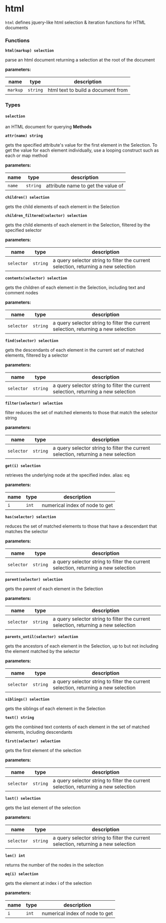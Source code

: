# html

`html` defines jquery-like html selection & iteration functions for HTML documents

### Functions

**`html(markup) selection`**

parse an html document returning a selection at the root of the document

**parameters:**

| name     | type     | description                        |
|----------|----------|------------------------------------|
| `markup` | `string` | html text to build a document from |

### Types

#### `selection`

an HTML document for querying **Methods**

**`attr(name) string`**

gets the specified attribute's value for the first element in the Selection. To get the value for each element
individually, use a looping construct such as each or map method

**parameters:**

| name   | type     | description                        |
|--------|----------|------------------------------------|
| `name` | `string` | attribute name to get the value of |

**`children() selection`**

gets the child elements of each element in the Selection

**`children_filtered(selector) selection`**

gets the child elements of each element in the Selection, filtered by the specified selector

**parameters:**

| name       | type     | description                                                                        |
|------------|----------|------------------------------------------------------------------------------------|
| `selector` | `string` | a query selector string to filter the current selection, returning a new selection |

**`contents(selector) selection`**

gets the children of each element in the Selection, including text and comment nodes

**parameters:**

| name       | type     | description                                                                        |
|------------|----------|------------------------------------------------------------------------------------|
| `selector` | `string` | a query selector string to filter the current selection, returning a new selection |

**`find(selector) selection`**

gets the descendants of each element in the current set of matched elements, filtered by a selector

**parameters:**

| name       | type     | description                                                                        |
|------------|----------|------------------------------------------------------------------------------------|
| `selector` | `string` | a query selector string to filter the current selection, returning a new selection |

**`filter(selector) selection`**

filter reduces the set of matched elements to those that match the selector string

**parameters:**

| name       | type     | description                                                                        |
|------------|----------|------------------------------------------------------------------------------------|
| `selector` | `string` | a query selector string to filter the current selection, returning a new selection |

**`get(i) selection`**

retrieves the underlying node at the specified index. alias: eq

**parameters:**

| name | type  | description                    |
|------|-------|--------------------------------|
| `i`  | `int` | numerical index of node to get |

**`has(selector) selection`**

reduces the set of matched elements to those that have a descendant that matches the selector

**parameters:**

| name       | type     | description                                                                        |
|------------|----------|------------------------------------------------------------------------------------|
| `selector` | `string` | a query selector string to filter the current selection, returning a new selection |

**`parent(selector) selection`**

gets the parent of each element in the Selection

**parameters:**

| name       | type     | description                                                                        |
|------------|----------|------------------------------------------------------------------------------------|
| `selector` | `string` | a query selector string to filter the current selection, returning a new selection |

**`parents_until(selector) selection`**

gets the ancestors of each element in the Selection, up to but not including the element matched by the selector

**parameters:**

| name       | type     | description                                                                        |
|------------|----------|------------------------------------------------------------------------------------|
| `selector` | `string` | a query selector string to filter the current selection, returning a new selection |

**`siblings() selection`**

gets the siblings of each element in the Selection

**`text() string`**

gets the combined text contents of each element in the set of matched elements, including descendants

**`first(selector) selection`**

gets the first element of the selection

**parameters:**

| name       | type     | description                                                                        |
|------------|----------|------------------------------------------------------------------------------------|
| `selector` | `string` | a query selector string to filter the current selection, returning a new selection |

**`last() selection`**

gets the last element of the selection

**parameters:**

| name       | type     | description                                                                        |
|------------|----------|------------------------------------------------------------------------------------|
| `selector` | `string` | a query selector string to filter the current selection, returning a new selection |

**`len() int`**

returns the number of the nodes in the selection

**`eq(i) selection`**

gets the element at index i of the selection

**parameters:**

| name | type  | description                    |
|------|-------|--------------------------------|
| `i`  | `int` | numerical index of node to get |
